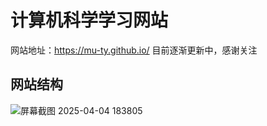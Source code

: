 # 计算机科学学习网站
网站地址：https://mu-ty.github.io/
目前逐渐更新中，感谢关注
## 网站结构
![屏幕截图 2025-04-04 183805](https://github.com/user-attachments/assets/145d3ec9-60c4-4ba0-b062-0ddd89a61715)
